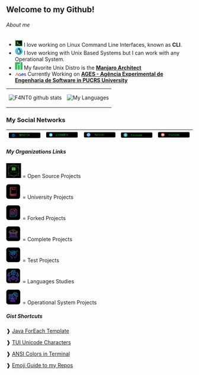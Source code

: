 ## Welcome to my Github!

###### About me

* <img src="https://github.com/F4NT0/F4NT0/blob/master/images/icons/terminal-neon.png" width="20"> I love working on Linux Command Line Interfaces, known as **CLI**.
* <img src="https://github.com/F4NT0/F4NT0/blob/master/images/icons/linux.png" width="20"> I love working with Unix Based Systems but I can work with any Operational System.
* <img src="https://github.com/F4NT0/F4NT0/blob/master/images/icons/manjaro.png" width="20"> My favorite Unix Distro is the [**Manjaro Architect**](https://manjaro.org/)
* <img src="https://github.com/F4NT0/F4NT0/blob/master/images/icons/logo-ages_color.png" width="30"> Currently Working on [**AGES - Agência Experimental de Engenharia de Software in PUCRS University**](http://www.ages.pucrs.br/)

<table>
<tr>
<tr><td>

![F4NT0 github stats](https://github-readme-stats.vercel.app/api?username=F4NT0&count_private=true&show_icons=true&theme=chartreuse-dark&include_all_commits=true)

</td><td>

![My Languages](https://github-readme-stats.vercel.app/api/top-langs/?username=F4NT0&layout=compact&theme=chartreuse-dark)

</table>

### My Social Networks

[<img src="https://github.com/F4NT0/F4NT0/blob/master/images/icons/website.png">](https://f4nt0.github.io/PR0GR4M1NG/)|[<img src="https://github.com/F4NT0/F4NT0/blob/master/images/icons/linkedin.png">](https://www.linkedin.com/in/gabriel-fanto-stundner-b19723164/) |[<img src="https://github.com/F4NT0/F4NT0/blob/master/images/icons/twitter.png">](https://twitter.com/GABRIELFANTO) |[<img src="https://github.com/F4NT0/F4NT0/blob/master/images/icons/facebook.png">](https://www.facebook.com/gabrielfanto) |[<img src="https://github.com/F4NT0/F4NT0/blob/master/images/icons/youtube.png">](https://www.youtube.com/channel/UC0OLmUgRYTryGlpd4wCqkAA?view_as=subscriber) |
|---|---|---|---|---|

##### My Organizations Links

[<img src="https://github.com/F4NT0/F4NT0/blob/master/images/comunities/fanto-technology.png" width="40">](https://github.com/f-4-n-t-0-technology) = Open Source Projects

[<img src="https://github.com/F4NT0/F4NT0/blob/master/images/comunities/trabalhos-facul.png" width="40">](https://github.com/trabalhos-da-faculdade) = University Projects

[<img src="https://github.com/F4NT0/F4NT0/blob/master/images/comunities/repo-fork.png" width="40">](https://github.com/fanto-forked-repos) = Forked Projects

[<img src="https://github.com/F4NT0/F4NT0/blob/master/images/comunities/codigo-alunos.png" width="40">](https://github.com/estudosdofantinho) = Complete Projects

[<img src="https://github.com/F4NT0/F4NT0/blob/master/images/comunities/playground.png" width="40">](https://github.com/testefantinho) = Test Projects

[<img src="https://github.com/F4NT0/F4NT0/blob/master/images/comunities/linguagens.png" width="40">](https://github.com/fantolanguages) = Languages Studies

[<img src="https://github.com/F4NT0/F4NT0/blob/master/images/comunities/os.png" width="40">](https://github.com/OSOSP) = Operational System Projects

##### Gist Shortcuts

❱ [Java ForEach Template](https://gist.github.com/F4NT0/f78cca6d9442e1a25b45eb673c8cc043)

❱ [TUI Unicode Characters](https://gist.github.com/F4NT0/0e77a9d56415e57011a4cb243b658033)

❱ [ANSI Colors in Terminal](https://gist.github.com/F4NT0/afec936ed4175bed1eac74cef69655b2)

❱ [Emoji Guide to my Repos](https://gist.github.com/F4NT0/854240bd1cd86f518bbd5eb6605d3bbc)
